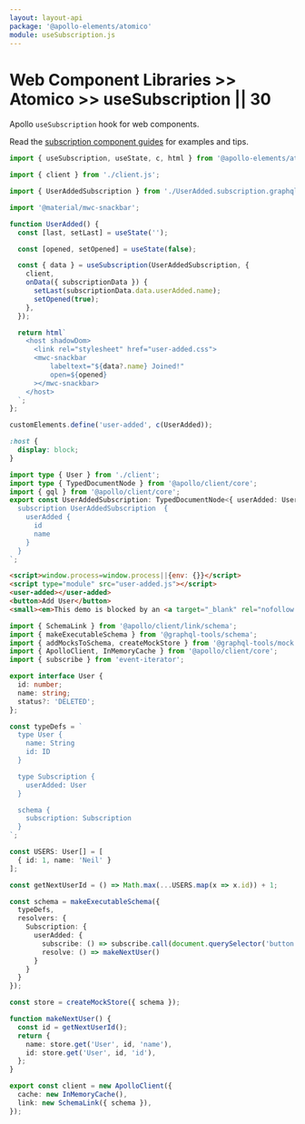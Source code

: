 ```yaml
---
layout: layout-api
package: '@apollo-elements/atomico'
module: useSubscription.js
---
```

<!-- ----------------------------------------------------------------------------------------
     Welcome! This file includes automatically generated API documentation.
     To edit the docs that appear within, find the original source file under `packages/*`,
     corresponding to the package name and module in this YAML front-matter block.
     Thank you for your interest in Apollo Elements 😁
------------------------------------------------------------------------------------------ -->

# Web Component Libraries >> Atomico >> useSubscription || 30

Apollo `useSubscription` hook for web components.

Read the [subscription component guides](/guides/usage/subscriptions/) for examples and tips.

```ts playground subscription-factory user-added.ts
import { useSubscription, useState, c, html } from '@apollo-elements/atomico';

import { client } from './client.js';

import { UserAddedSubscription } from './UserAdded.subscription.graphql.js';

import '@material/mwc-snackbar';

function UserAdded() {
  const [last, setLast] = useState('');

  const [opened, setOpened] = useState(false);

  const { data } = useSubscription(UserAddedSubscription, {
    client,
    onData({ subscriptionData }) {
      setLast(subscriptionData.data.userAdded.name);
      setOpened(true);
    },
  });

  return html`
    <host shadowDom>
      <link rel="stylesheet" href="user-added.css">
      <mwc-snackbar
          labeltext="${data?.name} Joined!"
          open=${opened}
      ></mwc-snackbar>
    </host>
  `;
};

customElements.define('user-added', c(UserAdded));
```

```css playground-file subscription-factory user-added.css
:host {
  display: block;
}
```

```ts playground-file subscription-factory UserAdded.subscription.graphql.ts
import type { User } from './client';
import type { TypedDocumentNode } from '@apollo/client/core';
import { gql } from '@apollo/client/core';
export const UserAddedSubscription: TypedDocumentNode<{ userAdded: User }> =  gql`
  subscription UserAddedSubscription  {
    userAdded {
      id
      name
    }
  }
`;
```

```html playground-file subscription-factory index.html
<script>window.process=window.process||{env: {}}</script>
<script type="module" src="user-added.js"></script>
<user-added></user-added>
<button>Add User</button>
<small><em>This demo is blocked by an <a target="_blank" rel="nofollow noreferer" href="https://github.com/apollographql/apollo-feature-requests/issues/299">issue in <code>SchemaLink</code></a>.</small>
```

```ts playground-file subscription-factory client.ts
import { SchemaLink } from '@apollo/client/link/schema';
import { makeExecutableSchema } from '@graphql-tools/schema';
import { addMocksToSchema, createMockStore } from '@graphql-tools/mock';
import { ApolloClient, InMemoryCache } from '@apollo/client/core';
import { subscribe } from 'event-iterator';

export interface User {
  id: number;
  name: string;
  status?: 'DELETED';
};

const typeDefs = `
  type User {
    name: String
    id: ID
  }

  type Subscription {
    userAdded: User
  }

  schema {
    subscription: Subscription
  }
`;

const USERS: User[] = [
  { id: 1, name: 'Neil' }
];

const getNextUserId = () => Math.max(...USERS.map(x => x.id)) + 1;

const schema = makeExecutableSchema({
  typeDefs,
  resolvers: {
    Subscription: {
      userAdded: {
        subscribe: () => subscribe.call(document.querySelector('button'), 'click'),
        resolve: () => makeNextUser()
      }
    }
  }
});

const store = createMockStore({ schema });

function makeNextUser() {
  const id = getNextUserId();
  return {
    name: store.get('User', id, 'name'),
    id: store.get('User', id, 'id'),
  };
}

export const client = new ApolloClient({
  cache: new InMemoryCache(),
  link: new SchemaLink({ schema }),
});
```
